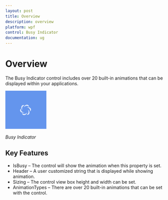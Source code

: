 ```yaml
---
layout: post
title: Overview
description: overview
platform: wpf
control: Busy Indicator
documentation: ug
---
```


# Overview

The Busy Indicator control includes over 20 built-in animations that can be displayed within your applications.



![C:/Users/ApoorvahR/Desktop/1.png](Overview_images/Overview_img1.png)

_Busy Indicator_

## Key Features

* IsBusy – The control will show the animation when this property is set.
* Header – A user customized string that is displayed while showing animation.
* Sizing – The control view box height and width can be set.
* AnimationTypes – There are over 20 built-in animations that can be set with the control.



